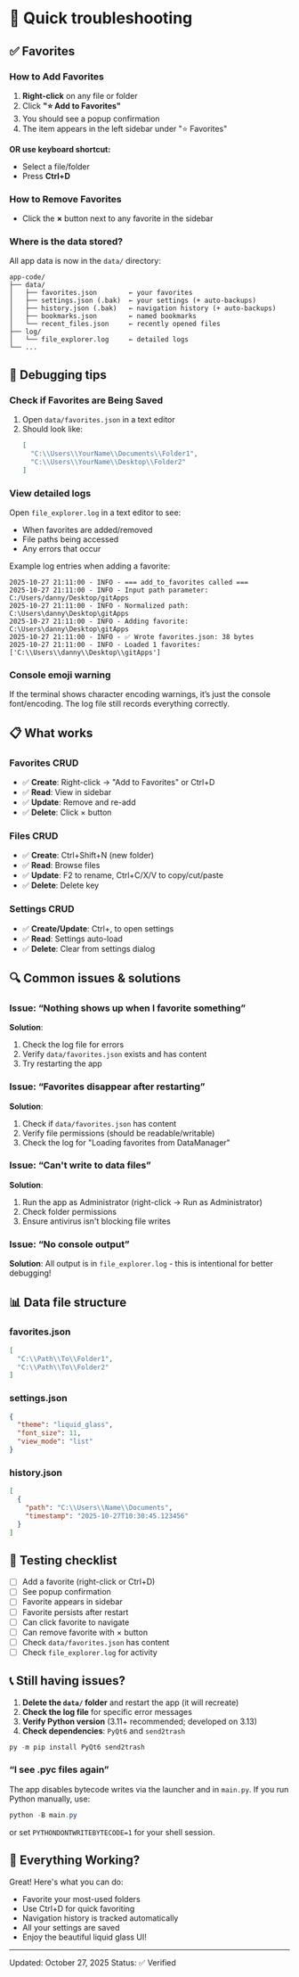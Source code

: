 # 🔧 Quick troubleshooting

## ✅ Favorites

### How to Add Favorites
1. **Right-click** on any file or folder
2. Click **"⭐ Add to Favorites"**
3. You should see a popup confirmation
4. The item appears in the left sidebar under "⭐ Favorites"

**OR use keyboard shortcut:**
- Select a file/folder
- Press **Ctrl+D**

### How to Remove Favorites
- Click the **×** button next to any favorite in the sidebar

### Where is the data stored?
All app data is now in the `data/` directory:

```
app-code/
├── data/
│   ├── favorites.json        ← your favorites
│   ├── settings.json (.bak)  ← your settings (+ auto‑backups)
│   ├── history.json (.bak)   ← navigation history (+ auto‑backups)
│   ├── bookmarks.json        ← named bookmarks
│   └── recent_files.json     ← recently opened files
├── log/
│   └── file_explorer.log     ← detailed logs
└── ...
```

## 🐛 Debugging tips

### Check if Favorites are Being Saved
1. Open `data/favorites.json` in a text editor
2. Should look like:
   ```json
   [
     "C:\\Users\\YourName\\Documents\\Folder1",
     "C:\\Users\\YourName\\Desktop\\Folder2"
   ]
   ```

### View detailed logs
Open `file_explorer.log` in a text editor to see:
- When favorites are added/removed
- File paths being accessed
- Any errors that occur

Example log entries when adding a favorite:
```
2025-10-27 21:11:00 - INFO - === add_to_favorites called ===
2025-10-27 21:11:00 - INFO - Input path parameter: C:/Users/danny/Desktop/gitApps
2025-10-27 21:11:00 - INFO - Normalized path: C:\Users\danny\Desktop\gitApps
2025-10-27 21:11:00 - INFO - Adding favorite: C:\Users\danny\Desktop\gitApps
2025-10-27 21:11:00 - INFO - ✅ Wrote favorites.json: 38 bytes
2025-10-27 21:11:00 - INFO - Loaded 1 favorites: ['C:\\Users\\danny\\Desktop\\gitApps']
```

### Console emoji warning
If the terminal shows character encoding warnings, it’s just the console font/encoding. The log file still records everything correctly.

## 📋 What works

### Favorites CRUD
- ✅ **Create**: Right-click → "Add to Favorites" or Ctrl+D
- ✅ **Read**: View in sidebar
- ✅ **Update**: Remove and re-add
- ✅ **Delete**: Click × button

### Files CRUD
- ✅ **Create**: Ctrl+Shift+N (new folder)
- ✅ **Read**: Browse files
- ✅ **Update**: F2 to rename, Ctrl+C/X/V to copy/cut/paste
- ✅ **Delete**: Delete key

### Settings CRUD
- ✅ **Create/Update**: Ctrl+, to open settings
- ✅ **Read**: Settings auto-load
- ✅ **Delete**: Clear from settings dialog

## 🔍 Common issues & solutions

### Issue: “Nothing shows up when I favorite something”
**Solution**: 
1. Check the log file for errors
2. Verify `data/favorites.json` exists and has content
3. Try restarting the app

### Issue: “Favorites disappear after restarting”
**Solution**:
1. Check if `data/favorites.json` has content
2. Verify file permissions (should be readable/writable)
3. Check the log for "Loading favorites from DataManager"

### Issue: “Can't write to data files”
**Solution**:
1. Run the app as Administrator (right-click → Run as Administrator)
2. Check folder permissions
3. Ensure antivirus isn't blocking file writes

### Issue: “No console output”
**Solution**:
All output is in `file_explorer.log` - this is intentional for better debugging!

## 📊 Data file structure

### favorites.json
```json
[
  "C:\\Path\\To\\Folder1",
  "C:\\Path\\To\\Folder2"
]
```

### settings.json
```json
{
  "theme": "liquid_glass",
  "font_size": 11,
  "view_mode": "list"
}
```

### history.json
```json
[
  {
    "path": "C:\\Users\\Name\\Documents",
    "timestamp": "2025-10-27T10:30:45.123456"
  }
]
```

## 🎯 Testing checklist

- [ ] Add a favorite (right-click or Ctrl+D)
- [ ] See popup confirmation
- [ ] Favorite appears in sidebar
- [ ] Favorite persists after restart
- [ ] Can click favorite to navigate
- [ ] Can remove favorite with × button
- [ ] Check `data/favorites.json` has content
- [ ] Check `file_explorer.log` for activity

## 📞 Still having issues?

1. **Delete the `data/` folder** and restart the app (it will recreate)
2. **Check the log file** for specific error messages
3. **Verify Python version** (3.11+ recommended; developed on 3.13)
4. **Check dependencies**: `PyQt6` and `send2trash`
  ```powershell
  py -m pip install PyQt6 send2trash
  ```

### “I see .pyc files again”
The app disables bytecode writes via the launcher and in `main.py`. If you run Python manually, use:
```powershell
python -B main.py
```
or set `PYTHONDONTWRITEBYTECODE=1` for your shell session.

## 🎉 Everything Working?

Great! Here's what you can do:
- Favorite your most-used folders
- Use Ctrl+D for quick favoriting
- Navigation history is tracked automatically
- All your settings are saved
- Enjoy the beautiful liquid glass UI!

---

Updated: October 27, 2025
Status: ✅ Verified
